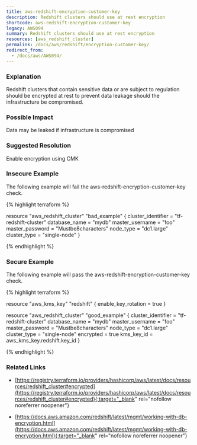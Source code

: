 ```yaml
---
title: aws-redshift-encryption-customer-key
description: Redshift clusters should use at rest encryption
shortcode: aws-redshift-encryption-customer-key
legacy: AWS094
summary: Redshift clusters should use at rest encryption 
resources: [aws_redshift_cluster] 
permalink: /docs/aws/redshift/encryption-customer-key/
redirect_from: 
  - /docs/aws/AWS094/
---
```


### Explanation


Redshift clusters that contain sensitive data or are subject to regulation should be encrypted at rest to prevent data leakage should the infrastructure be compromised.


### Possible Impact
Data may be leaked if infrastructure is compromised

### Suggested Resolution
Enable encryption using CMK


### Insecure Example

The following example will fail the aws-redshift-encryption-customer-key check.

{% highlight terraform %}

resource "aws_redshift_cluster" "bad_example" {
  cluster_identifier = "tf-redshift-cluster"
  database_name      = "mydb"
  master_username    = "foo"
  master_password    = "Mustbe8characters"
  node_type          = "dc1.large"
  cluster_type       = "single-node"
}

{% endhighlight %}



### Secure Example

The following example will pass the aws-redshift-encryption-customer-key check.

{% highlight terraform %}

resource "aws_kms_key" "redshift" {
	enable_key_rotation = true
}

resource "aws_redshift_cluster" "good_example" {
  cluster_identifier = "tf-redshift-cluster"
  database_name      = "mydb"
  master_username    = "foo"
  master_password    = "Mustbe8characters"
  node_type          = "dc1.large"
  cluster_type       = "single-node"
  encrypted          = true
  kms_key_id         = aws_kms_key.redshift.key_id
}

{% endhighlight %}



### Related Links


- [https://registry.terraform.io/providers/hashicorp/aws/latest/docs/resources/redshift_cluster#encrypted](https://registry.terraform.io/providers/hashicorp/aws/latest/docs/resources/redshift_cluster#encrypted){:target="_blank" rel="nofollow noreferrer noopener"}

- [https://docs.aws.amazon.com/redshift/latest/mgmt/working-with-db-encryption.html](https://docs.aws.amazon.com/redshift/latest/mgmt/working-with-db-encryption.html){:target="_blank" rel="nofollow noreferrer noopener"}


